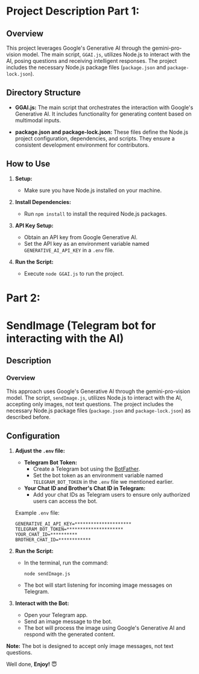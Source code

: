 # Project Description Part 1:

## Overview

This project leverages Google's Generative AI through the gemini-pro-vision model. The main script, `GGAI.js`, utilizes Node.js to interact with the AI, posing questions and receiving intelligent responses. The project includes the necessary Node.js package files (`package.json` and `package-lock.json`).

## Directory Structure

- **GGAI.js:**
  The main script that orchestrates the interaction with Google's Generative AI. It includes functionality for generating content based on multimodal inputs.

- **package.json and package-lock.json:**
  These files define the Node.js project configuration, dependencies, and scripts. They ensure a consistent development environment for contributors.

## How to Use

1. **Setup:**
   - Make sure you have Node.js installed on your machine.

2. **Install Dependencies:**
   - Run `npm install` to install the required Node.js packages.

3. **API Key Setup:**
   - Obtain an API key from Google Generative AI.
   - Set the API key as an environment variable named `GENERATIVE_AI_API_KEY` in a `.env` file.

4. **Run the Script:**
   - Execute `node GGAI.js` to run the project.

# Part 2:
# SendImage (Telegram bot for interacting with the AI)

## Description

### Overview

This approach uses Google's Generative AI through the gemini-pro-vision model. The script, `sendImage.js`, utilizes Node.js to interact with the AI, accepting only images, not text questions. The project includes the necessary Node.js package files (`package.json` and `package-lock.json`) as described before.

## Configuration

1. **Adjust the `.env` file:**
   - **Telegram Bot Token:**
     - Create a Telegram bot using the [BotFather](https://core.telegram.org/bots#botfather).
     - Set the bot token as an environment variable named `TELEGRAM_BOT_TOKEN` in the `.env` file we mentioned earlier.
   - **Your Chat ID and Brother's Chat ID in Telegram:**
     - Add your chat IDs as Telegram users to ensure only authorized users can access the bot.

   Example `.env` file:
   ```env
   GENERATIVE_AI_API_KEY=*********************
   TELEGRAM_BOT_TOKEN=*********************
   YOUR_CHAT_ID=**********
   BROTHER_CHAT_ID=************
2. **Run the Script:**
   - In the terminal, run the command:
     ```bash
     node sendImage.js
     ```
   - The bot will start listening for incoming image messages on Telegram.

3. **Interact with the Bot:**
   - Open your Telegram app.
   - Send an image message to the bot.
   - The bot will process the image using Google's Generative AI and respond with the generated content.

**Note:** The bot is designed to accept only image messages, not text questions.

Well done, **Enjoy!** 😇
